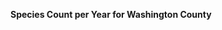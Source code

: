 
<span><span><p dir="auto"><strong>Species Count per Year for Washington County</strong></p></span></span><canvas height="0" width="0" style="display: block; box-sizing: border-box; height: 0px; width: 0px;"></canvas>
